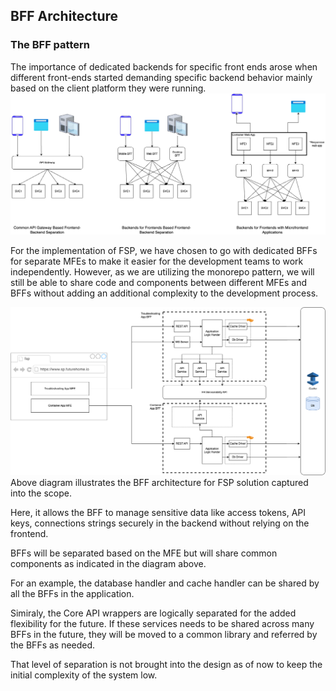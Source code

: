 ## BFF Architecture
### The BFF pattern
The importance of dedicated backends for specific front ends arose when different front-ends started demanding specific backend behavior mainly based on the client platform they were running.
![](./img/architecture_diagrams-bff-pattern.png)

For the implementation of FSP, we have chosen to go with dedicated BFFs for separate MFEs to make it easier for the development teams to work independently. However, as we are utilizing the monorepo pattern, we will still be able to share code and components between different MFEs and BFFs without adding an additional complexity to the development process.

![](./img/architecture_diagrams-bff.png) 
Above diagram illustrates the BFF architecture for FSP solution captured into the scope.

Here, it allows the BFF to manage sensitive data like access tokens, API keys, connections strings securely in the backend without relying on the frontend.

BFFs will be separated based on the MFE but will share common components as indicated in the diagram above.

For an example, the database handler and cache handler can be shared by all the BFFs in the application.

Simiraly, the Core API wrappers are logically separated for the added flexibility for the future. If these services needs to be shared across many BFFs in the future, they will be moved to a common library and referred by the BFFs as needed.

That level of separation is not brought into the design as of now to keep the initial complexity of the system low. 
